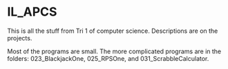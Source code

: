 # IL_APCS
This is all the stuff from Tri 1 of computer science.
Descriptions are on the projects.

Most of the programs are small. The more complicated programs are in the folders: 023_BlackjackOne, 025_RPSOne, and 031_ScrabbleCalculator.

